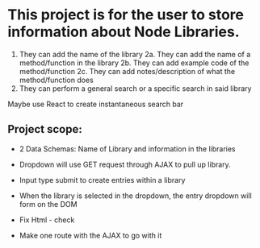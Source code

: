 # This project is for the user to store information about Node Libraries.

 1. They can add the name of the library
 2a. They can add the name of a method/function in the library
 2b. They can add example code of the method/function
 2c. They can add notes/description of what the method/function does
 3. They can perform a general search or a specific search in said library

 Maybe use React to create instantaneous search bar
 
## Project scope:

* 2 Data Schemas: Name of Library and information in the libraries
* Dropdown will use GET request through AJAX to pull up library. 
* Input type submit to create entries within a library
* When the library is selected in the dropdown, the entry dropdown will form on the DOM

 
* Fix Html - check
* Make one route with the AJAX to go with it
